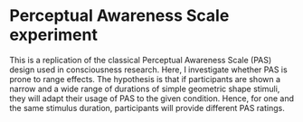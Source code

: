 # Perceptual Awareness Scale experiment
This is a replication of the classical Perceptual Awareness Scale (PAS) design used in consciousness research. 
Here, I investigate whether PAS is prone to range effects. The hypothesis is that if participants are shown a narrow and a wide range
of durations of simple geometric shape stimuli, they will adapt their usage of PAS to the given condition. Hence, for one and the same 
stimulus duration, participants will provide different PAS ratings.

